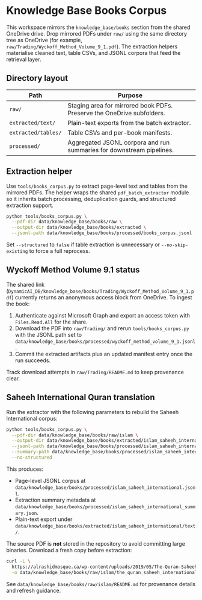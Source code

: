# Knowledge Base Books Corpus

This workspace mirrors the `knowledge_base/books` section from the shared
OneDrive drive. Drop mirrored PDFs under `raw/` using the same directory tree as
OneDrive (for example, `raw/Trading/Wyckoff_Method_Volume_9_1.pdf`). The
extraction helpers materialise cleaned text, table CSVs, and JSONL corpora that
feed the retrieval layer.

## Directory layout

| Path | Purpose |
| --- | --- |
| `raw/` | Staging area for mirrored book PDFs. Preserve the OneDrive subfolders. |
| `extracted/text/` | Plain-text exports from the batch extractor. |
| `extracted/tables/` | Table CSVs and per-book manifests. |
| `processed/` | Aggregated JSONL corpora and run summaries for downstream pipelines. |

## Extraction helper

Use `tools/books_corpus.py` to extract page-level text and tables from the
mirrored PDFs. The helper wraps the shared `pdf_batch_extractor` module so it
inherits batch processing, deduplication guards, and structured extraction
support.

```bash
python tools/books_corpus.py \
  --pdf-dir data/knowledge_base/books/raw \
  --output-dir data/knowledge_base/books/extracted \
  --jsonl-path data/knowledge_base/books/processed/books_corpus.jsonl
```

Set `--structured` to `false` if table extraction is unnecessary or
`--no-skip-existing` to force a full reprocess.

## Wyckoff Method Volume 9.1 status

The shared link (`DynamicAI_DB/knowledge_base/books/Trading/Wyckoff_Method_Volume_9_1.pdf`)
currently returns an anonymous access block from OneDrive. To ingest the book:

1. Authenticate against Microsoft Graph and export an access token with
   `Files.Read.All` for the share.
2. Download the PDF into `raw/Trading/` and rerun `tools/books_corpus.py` with
   the JSONL path set to
   `data/knowledge_base/books/processed/wyckoff_method_volume_9_1.jsonl`.
3. Commit the extracted artifacts plus an updated manifest entry once the run
   succeeds.

Track download attempts in `raw/Trading/README.md` to keep provenance clear.

## Saheeh International Quran translation

Run the extractor with the following parameters to rebuild the Saheeh International corpus:

```bash
python tools/books_corpus.py \
  --pdf-dir data/knowledge_base/books/raw/islam \
  --output-dir data/knowledge_base/books/extracted/islam_saheeh_international \
  --jsonl-path data/knowledge_base/books/processed/islam_saheeh_international.jsonl \
  --summary-path data/knowledge_base/books/processed/islam_saheeh_international_summary.json \
  --no-structured
```

This produces:

- Page-level JSONL corpus at `data/knowledge_base/books/processed/islam_saheeh_international.jsonl`.
- Extraction summary metadata at `data/knowledge_base/books/processed/islam_saheeh_international_summary.json`.
- Plain-text export under `data/knowledge_base/books/extracted/islam_saheeh_international/text/`.

The source PDF is **not** stored in the repository to avoid committing large binaries. Download a fresh copy before extraction:

```bash
curl -L \
  https://alrashidmosque.ca/wp-content/uploads/2019/05/The-Quran-Saheeh-International.pdf \
  -o data/knowledge_base/books/raw/islam/the_quran_saheeh_international.pdf
```

See `data/knowledge_base/books/raw/islam/README.md` for provenance details and refresh guidance.
